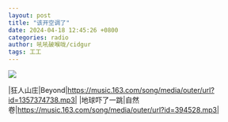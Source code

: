 ```yaml
---
layout: post
title: "该开空调了"
date: 2024-04-18 12:45:26 +0800
categories: radio
author: 吼吼破喉咙/cidgur
tags: 工工
---
```

![]({{site.baseurl}}/images/cover_20240418.jpg)

|狂人山庄|Beyond|https://music.163.com/song/media/outer/url?id=1357374738.mp3|
|地球吓了一跳|自然卷|https://music.163.com/song/media/outer/url?id=394528.mp3|

